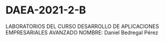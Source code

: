 # DAEA-2021-2-B
LABORATORIOS DEL CURSO DESARROLLO DE APLICACIONES EMPRESARIALES AVANZADO
NOMBRE: Daniel Bedregal Pérez